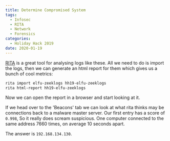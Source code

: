 ```yaml
---
title: Determine Compromised System
tags: 
  - Infosec
  - RITA
  - Network
  - Forensics
categories:
  - Holiday Hack 2019
date: 2020-01-19
---
```



[RITA](https://github.com/activecm/rita) is a great tool for analysing logs like these. All we need to do is import the logs, then we can generate an html report for them which gives us a bunch of cool metrics:

```bash
rita import elfu-zeeklogs hh19-elfu-zeeklogs
rita html-report hh19-elfu-zeeklogs
```

Now we can open the report in a browser and start looking at it.

If we head over to the 'Beacons' tab we can look at what rita thinks may be connections back to a malware master server. Our first entry has a score of `0.998`, So it really does scream suspicious. One computer connected to the same address 7660 times, on average 10 seconds apart. 

The answer is `192.168.134.130`.